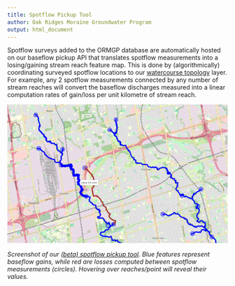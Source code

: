 ```yaml
---
title: Spotflow Pickup Tool
author: Oak Ridges Moraine Groundwater Program
output: html_document
---
```


Spotflow surveys added to the ORMGP database are automatically hosted on our baseflow pickup API that translates spotflow measurements into a losing/gaining stream reach feature map. This is done by (algorithmically) coordinating surveyed spotflow locations to our [watercourse topology](/interpolation/watercourses.html) layer. For example, any 2 spotflow measurements connected by any number of stream reaches will convert the baseflow discharges measured into a linear computation rates of gain/loss per unit kilometre of stream reach.

![](../fig/pickup.png)

*Screenshot of our [(beta) spotflow pickup tool](https://owrc.shinyapps.io/pickup/). Blue features represent baseflow gains, while red are losses computed between spotflow measurements (circles). Hovering over reaches/point will reveal their values.*
